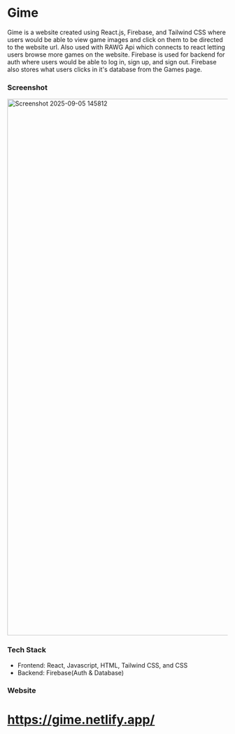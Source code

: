 # Gime


Gime is a website created using React.js, Firebase, and Tailwind CSS where users would be able to view game images and click on them to be directed to the website url. Also used with RAWG Api which connects to react letting users browse more games on the website. Firebase is used for backend for auth where users would be able to log in, sign up, and sign out. Firebase also stores what users clicks in it's database from the Games page.

### Screenshot

<img width="2558" height="1228" alt="Screenshot 2025-09-05 145812" src="https://github.com/user-attachments/assets/3fb75eaf-bcae-4ecb-a594-6b3e75af1598" />



### Tech Stack
* Frontend: React, Javascript, HTML, Tailwind CSS, and CSS
* Backend: Firebase(Auth & Database)

### Website
# https://gime.netlify.app/
